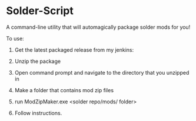 Solder-Script
=============

A command-line utility that will automagically package solder mods for you!

To use:
1) Get the latest packaged release from my jenkins:

2) Unzip the package

3) Open command prompt and navigate to the directory that you unzipped in

4) Make a folder that contains mod zip files

5) run ModZipMaker.exe <inputfolder> <temporary folder> <solder repo/mods/ folder>

6) Follow instructions.
